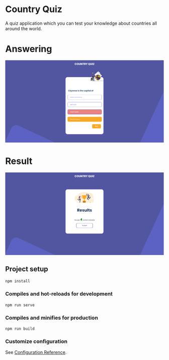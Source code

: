 # Country Quiz

A quiz application which you can test your knowledge about countries all around the world.

# Answering

[![Answering](./src/assets/1.png)](/)

# Result

[![Ömer's GitHub Banner](./src/assets/2.png)](/)

## Project setup

```
npm install
```

### Compiles and hot-reloads for development

```
npm run serve
```

### Compiles and minifies for production

```
npm run build
```

### Customize configuration

See [Configuration Reference](https://cli.vuejs.org/config/).

